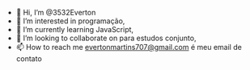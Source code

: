 - 👋 Hi, I’m @3532Everton
- 👀 I’m interested in programação,
- 🌱 I’m currently learning JavaScript,
- 💞️ I’m looking to collaborate on para estudos conjunto,
- 📫 How to reach me evertonmartins707@gmail.com é meu email de contato

<!---
3532Everton/3532Everton is a ✨ special ✨ repository because its `README.md` (this file) appears on your GitHub profile.
You can click the Preview link to take a look at your changes.
--->
